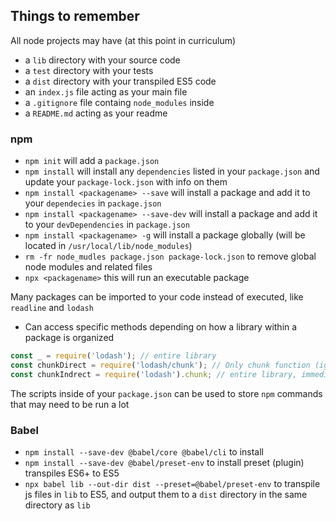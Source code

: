 ## Things to remember ##
All node projects may have (at this point in curriculum)
- a `lib` directory with your source code
- a `test` directory with your tests
- a `dist` directory with your transpiled ES5 code
- an `index.js` file acting as your main file
- a `.gitignore` file containg `node_modules` inside
- a `README.md` acting as your readme

### npm ###
- `npm init` will add a `package.json`
- `npm install` will install any `dependencies` listed in your `package.json` and update your `package-lock.json` with info on them
- `npm install <packagename> --save` will install a package and add it to your `dependecies` in `package.json`
- `npm install <packagename> --save-dev` will install a package and add it to your `devDependencies` in `package.json`
- `npm install <packagename> -g` will install a package globally (will be located in `/usr/local/lib/node_modules`)
- `rm -fr node_mudles package.json package-lock.json` to remove global node modules and related files
- `npx <packagename>` this will run an executable package

Many packages can be imported to your code instead of executed, like `readline` and `lodash`
- Can access specific methods depending on how a library within a package is organized
```javascript
const _ = require('lodash'); // entire library
const chunkDirect = require('lodash/chunk'); // Only chunk function (ignores everything else in library)
const chunkIndrect = require('lodash').chunk; // entire library, immediately assign method, rest will be GC'd (good for less organized libraries)
```

The scripts inside of your `package.json` can be used to store `npm` commands that may need to be run a lot

### Babel ### 
- `npm install --save-dev @babel/core @babel/cli` to install
- `npm install --save-dev @babel/preset-env` to install preset (plugin) transpiles ES6+ to ES5
- `npx babel lib --out-dir dist --preset=@babel/preset-env` to transpile js files in `lib` to ES5, and output them to a `dist` directory in the same directory as `lib`
